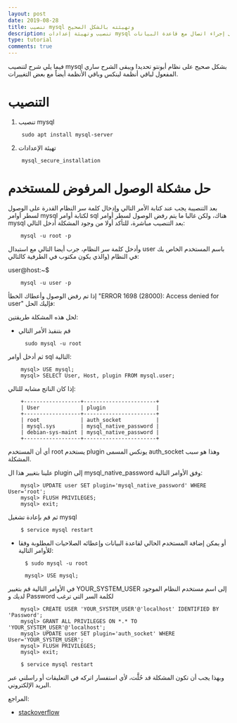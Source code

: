 ```yaml
---
layout: post
date: 2019-08-28
title: تنصيب mysql وتهيئته بالشكل الصحيح 
description: تنصيب وتهيئة إعدادات mysql بالشكل الصحيح وحل مشكلة رفض الوصول للمستخدم وعدم القدرة على إجراء اتصال مع قاعدة البيانات
type: tutorial
comments: true
---
```





فيما يلي شرح لتنصيب mysql بشكل صحيح على نظام أبونتو تحديدا ويبقى الشرح ساري المفعول لباقي أنظمة لينكس وباقي الأنظمة أيضاً مع بعض التغييرات.

# التنصيب 

1. تنصيب mysql

		sudo apt install mysql-server

2. تهيئة الإعدادات

		mysql_secure_installation

# حل مشكلة الوصول المرفوض للمستخدم

بعد التنصيبة يجب عند كتابة الأمر التالي وإدخال كلمة سر النظام القدرة على الوصول لسطر أوامر mysql لكتابة أوامر sql هناك، ولكن غالبا ما يتم رفض الوصول لسطر أوامر mysql بعد التنصيب مباشرة، للتأكد أولا من وجود المشكلة أدخل التالي:

		mysql -u root -p
	
وأدخل كلمة سر النظام، جرب أيضا التالي مع استبدال user باسم المستخدم الخاص بك في النظام (والذي يكون مكتوب في الطرفية كالتالي: 

user@host:~$

		mysql -u user -p

إذا تم رفض الوصول وأعطاك الخطأ "ERROR 1698 (28000): Access denied for user" فإليك الحل:

 لحل هذه المشكلة طريقتين:

* قم بتنفيذ الأمر التالي

		sudo mysql -u root

ثم أدخل أوامر sql التالية:

		mysql> USE mysql;
		mysql> SELECT User, Host, plugin FROM mysql.user;
إذا كان الناتج مشابه للتالي:

		+------------------+-----------------------+
		| User             | plugin                |
		+------------------+-----------------------+
		| root             | auth_socket           |
		| mysql.sys        | mysql_native_password |
		| debian-sys-maint | mysql_native_password |
		+------------------+-----------------------+

أي أن المستخدم root يستخدم plugin يونكس المسمى auth_socket وهذا هو سبب المشكلة.

علينا بتغيير هذا ال plugin إلى mysql_native_password وفق الأوامر التالية:

		mysql> UPDATE user SET plugin='mysql_native_password' WHERE User='root';
		mysql> FLUSH PRIVILEGES;
		mysql> exit;

ثم قم بإعادة تشغيل mysql

		$ service mysql restart
	
* أو يمكن إضافة المستخدم الحالي لقاعدة البيانات وإعطائه الصلاحيات المطلوبة وفقا للأوامر التالية:

		$ sudo mysql -u root 

		mysql> USE mysql;

في الأوامر التالية قم بتغيير YOUR_SYSTEM_USER إلى اسم مستخدم النظام الموجود لديك و Password لكلمة السر التي ترغب

		mysql> CREATE USER 'YOUR_SYSTEM_USER'@'localhost' IDENTIFIED BY 'Password';
		mysql> GRANT ALL PRIVILEGES ON *.* TO 'YOUR_SYSTEM_USER'@'localhost';
		mysql> UPDATE user SET plugin='auth_socket' WHERE User='YOUR_SYSTEM_USER';
		mysql> FLUSH PRIVILEGES;
		mysql> exit;

		$ service mysql restart

وبهذا يجب أن تكون المشكلة قد حُلَّت، ﻷي استفسار اتركه في التعليقات أو راسلني عبر البريد الإلكتروني.


المراجع:

* [stackoverflow](https://stackoverflow.com/questions/39281594/error-1698-28000-access-denied-for-user-rootlocalhost)
